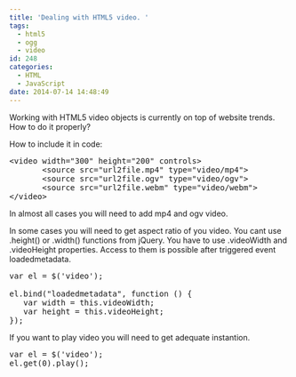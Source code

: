 ```yaml
---
title: 'Dealing with HTML5 video. '
tags:
  - html5
  - ogg
  - video
id: 248
categories:
  - HTML
  - JavaScript
date: 2014-07-14 14:48:49
---
```


Working with HTML5 video objects is currently on top of website trends. How to do it properly?
<!--more-->

How to include it in code:
<pre class="lang:default decode:true  ">&lt;video width="300" height="200" controls&gt;
       &lt;source src="url2file.mp4" type="video/mp4"&gt;
       &lt;source src="url2file.ogv" type="video/ogv"&gt;
       &lt;source src="url2file.webm" type="video/webm"&gt;
&lt;/video&gt;</pre>
In almost all cases you will need to add mp4 and ogv video.

In some cases you will need to get aspect ratio of you video. You cant use .height() or .width() functions from jQuery. You have to use .videoWidth and .videoHeight properties. Access to them is possible after triggered event loadedmetadata.
<pre class="lang:default decode:true ">var el = $('video');

el.bind("loadedmetadata", function () {
   var width = this.videoWidth;
   var height = this.videoHeight;
});</pre>
If you want to play video you will need to get adequate instantion.
<pre class="lang:default decode:true ">var el = $('video');
el.get(0).play();</pre>